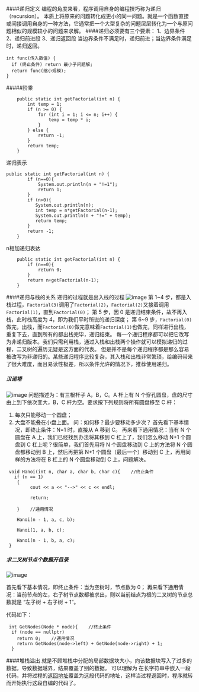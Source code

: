 ####递归定义
编程的角度来看，程序调用自身的编程技巧称为递归（recursion）。
本质上将原来的问题转化成更小的同一问题。就是一个函数直接或间接调用自身的一种方法，它通常把一个大型复杂的问题层层转化为一个与原问题相似的规模较小的问题来求解。
####递归必须要有三个要素：
1、边界条件
2、递归前进段
3、递归返回段
当边界条件不满足时，递归前进；当边界条件满足时，递归返回。
```
int func(传入数值) {
  if (终止条件) return 最小子问题解;
  return func(缩小规模);
}
```
#####阶乘
```
    public static int getFactorial(int n) {
        int temp = 1;
        if (n >= 0) {
            for (int i = 1; i <= n; i++) {
                temp = temp * i;
            }
        } else {
            return -1;
        }
        return temp;
    }
```
递归表示
```
public static int getFactorial(int n) {
        if (n==0){
            System.out.println(n + "!=1");
            return 1;
        }
        if (n>0){
           System.out.println(n);
           int temp = n*getFactorial(n-1);
           System.out.println(n + "!=" + temp);
           return temp;
        }
        return -1;
    }
```
n相加递归表达
```
    public static int getFactorial(int n) {
        if (n==0){
            return 0;
        }
        return n+getFactorial(n-1);
    }
```

####递归与栈的关系
递归的过程就是出入栈的过程
![image](https://upload-images.jianshu.io/upload_images/143845-69db1eb40a6a96c8?imageMogr2/auto-orient/strip%7CimageView2/2/w/1240)
第 1~4 步，都是入栈过程，`Factorial(3)`调用了`Factorial(2)`，`Factorial(2)`又接着调用`Factorial(1)`，直到`Factorial(0)`；
 第 5 步，因 0 是递归结束条件，故不再入栈，此时栈高度为 4，即为我们平时所说的递归深度；
第 6~9 步，`Factorial(0)`做完，出栈，而`Factorial(0)`做完意味着`Factorial(1)`也做完，同样进行出栈，重复下去，直到所有的都出栈完毕，递归结束。
每一个递归程序都可以把它改写为非递归版本。我们只需利用栈，通过入栈和出栈两个操作就可以模拟递归的过程，二叉树的遍历无疑是这方面的代表。
但是并不是每个递归程序都是那么容易被改写为非递归的。某些递归程序比较复杂，其入栈和出栈非常繁琐，给编码带来了很大难度，而且易读性极差，所以条件允许的情况下，推荐使用递归。
##### 汉诺塔
![image](https://upload-images.jianshu.io/upload_images/143845-86fdcb1166be90b4?imageMogr2/auto-orient/strip%7CimageView2/2/w/1240)
问题描述为：有三根杆子 A，B，C。A 杆上有 N 个穿孔圆盘，盘的尺寸由上到下依次变大，B，C 杆为空。要求按下列规则将所有圆盘移至 C 杆：
1.  每次只能移动一个圆盘；
2.  大盘不能叠在小盘上面。
问：如何移？最少要移动多少次？
首先看下基本情况，即终止条件：N=1 时，直接从 A 移到 C。
再来看下通用情况：当有 N 个圆盘在 A 上，我们已经找到办法将其移到 C 杠上了，我们怎么移动 N+1 个圆盘到 C 杠上呢？很简单，我们首先用将 N 个圆盘移动到 C 上的方法将 N 个圆盘都移动到 B 上，然后再把第 N+1 个圆盘（最后一个）移动到 C 上，再用同样的方法将在 B 杠上的 N 个圆盘移动到 C 上，问题解决。
```
 void Hanoi(int n, char a, char b, char c){    //终止条件
   if (n == 1)
    {
         cout << a << "-->" << c << endl;        

         return;
 
    }    //通用情况
 
    Hanoi(n - 1, a, c, b);
 
    Hanoi(1, a, b, c);

    Hanoi(n - 1, b, a, c);
 }
```
##### 求二叉树节点个数展开目录

![image](https://upload-images.jianshu.io/upload_images/143845-eea98807112b1c96?imageMogr2/auto-orient/strip%7CimageView2/2/w/1240)

首先看下基本情况，即终止条件：当为空树时，节点数为 0；
再来看下通用情况：当前节点的左，右子树节点数都被求出，则以当前结点为根的二叉树的节点总数就是 “左子树 + 右子树 + 1”。

代码如下：
```
 int GetNodes(Node * node){    //终止条件
  if (node == nullptr)
    return 0;    //通用情况
    return GetNodes(node->left) + GetNode(node->right) + 1;
  }
```
####堆栈溢出
就是不顾堆栈中分配的局部数据块大小，向该数据块写入了过多的数据，导致数据越界，结果覆盖了别的数据。 可以理解为 在长字符串中嵌入一段代码，并将过程的[返回地址](https://baike.baidu.com/item/%E8%BF%94%E5%9B%9E%E5%9C%B0%E5%9D%80)覆盖为这段代码的地址，这样当过程返回时，程序就转而开始执行这段自编的代码了。
